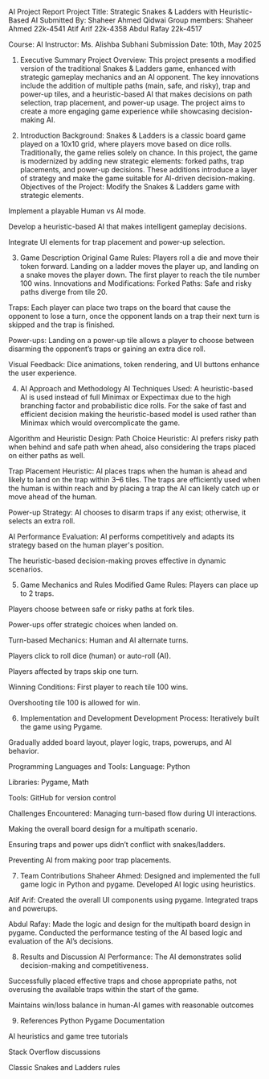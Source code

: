 AI Project Report
Project Title: Strategic Snakes & Ladders with Heuristic-Based AI
Submitted By: Shaheer Ahmed Qidwai
Group members:
Shaheer Ahmed	22k-4541
Atif Arif 		22k-4358
Abdul Rafay		22k-4517

Course: AI
Instructor: Ms. Alishba Subhani
Submission Date: 10th, May 2025

1. Executive Summary
Project Overview:
This project presents a modified version of the traditional Snakes & Ladders game, enhanced with strategic gameplay mechanics and an AI opponent. The key innovations include the addition of multiple paths (main, safe, and risky), trap and power-up tiles, and a heuristic-based AI that makes decisions on path selection, trap placement, and power-up usage. The project aims to create a more engaging game experience while showcasing decision-making AI.


2. Introduction
Background:
Snakes & Ladders is a classic board game played on a 10x10 grid, where players move based on dice rolls. Traditionally, the game relies solely on chance. In this project, the game is modernized by adding new strategic elements: forked paths, trap placements, and power-up decisions. These additions introduce a layer of strategy and make the game suitable for AI-driven decision-making.
Objectives of the Project:
Modify the Snakes & Ladders game with strategic elements.


Implement a playable Human vs AI mode.


Develop a heuristic-based AI that makes intelligent gameplay decisions.


Integrate UI elements for trap placement and power-up selection.

3. Game Description
Original Game Rules:
Players roll a die and move their token forward. Landing on a ladder moves the player up, and landing on a snake moves the player down. The first player to reach the tile number 100 wins.
Innovations and Modifications:
Forked Paths: Safe and risky paths diverge from tile 20.


Traps: Each player can place two traps on the board that cause the opponent to lose a turn, once the opponent  lands on a trap their next turn is skipped and the trap is finished.


Power-ups: Landing on a power-up tile allows a player to choose between disarming the opponent’s traps or gaining an extra dice roll.


Visual Feedback: Dice animations, token rendering, and UI buttons enhance the user experience.

4. AI Approach and Methodology
AI Techniques Used:
A heuristic-based AI is used instead of full Minimax or Expectimax due to the high branching factor and probabilistic dice rolls.
For the sake of fast and efficient decision making the heuristic-based model is used rather than Minimax which would overcomplicate the game.


Algorithm and Heuristic Design:
Path Choice Heuristic: AI prefers risky path when behind and safe path when ahead, also considering the traps placed on either paths as well.


Trap Placement Heuristic: AI places traps when the human is ahead and likely to land on the trap within 3–6 tiles. The traps are efficiently used when the human is within reach and by placing a trap the AI can likely catch up or move ahead of the human.


Power-up Strategy: AI chooses to disarm traps if any exist; otherwise, it selects an extra roll.


AI Performance Evaluation:
AI performs competitively and adapts its strategy based on the human player's position.


The heuristic-based decision-making proves effective in dynamic scenarios.


5. Game Mechanics and Rules
Modified Game Rules:
Players can place up to 2 traps.


Players choose between safe or risky paths at fork tiles.


Power-ups offer strategic choices when landed on.



Turn-based Mechanics:
Human and AI alternate turns.


Players click to roll dice (human) or auto-roll (AI).


Players affected by traps skip one turn.


Winning Conditions:
First player to reach tile 100 wins.


Overshooting tile 100 is allowed for win.



6. Implementation and Development
Development Process:
Iteratively built the game using Pygame.


Gradually added board layout, player logic, traps, powerups, and AI behavior.


Programming Languages and Tools:
Language: Python


Libraries: Pygame, Math


Tools: GitHub for version control


Challenges Encountered:
Managing turn-based flow during UI interactions.


Making the overall board design for a multipath scenario.


Ensuring traps and power ups didn’t conflict with snakes/ladders.


Preventing AI from making poor trap placements.



7. Team Contributions
Shaheer Ahmed:
Designed and implemented the full game logic in Python and pygame.
Developed AI logic using heuristics.


Atif Arif:
Created the overall UI components using pygame.
Integrated traps and powerups.


Abdul Rafay:
Made the logic and design for the multipath board design in pygame.
Conducted the performance testing of the AI based logic and evaluation of the AI’s decisions.


8. Results and Discussion
AI Performance:
The AI demonstrates solid decision-making and competitiveness.


Successfully placed effective traps and chose appropriate paths, not overusing the available traps within the start of the game.


Maintains win/loss balance in human-AI games with reasonable outcomes


9. References
Python Pygame Documentation


AI heuristics and game tree tutorials


Stack Overflow discussions


Classic Snakes and Ladders rules


